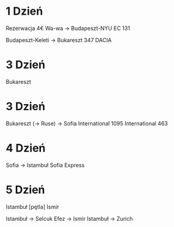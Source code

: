 # 1 Dzień


Rezerwacja 4€
Wa-wa -> Budapeszt-NYU
EC 131


Budapeszt-Keleti -> Bukareszt
347 DACIA

# 3 Dzień

Bukareszt


# 3 Dzień


Bukareszt (-> Ruse) -> Sofia
International 1095
International 463



# 4 Dzień


Sofia -> Istambuł
Sofia Express



# 5 Dzień


Istambuł [pętla] Ismir


Istambuł -> 
Selcuk
Efez -> Ismir
Istambuł -> Zurich
